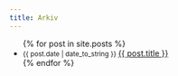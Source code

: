 ```yaml
---
title: Arkiv
---
```


<ul class="posts">
  {% for post in site.posts %}
  <li>
    <small class="datetime muted" data-time="{{ post.date }}">{{ post.date | date_to_string }} </small>
    <a href="{{ post.url }}">{{ post.title }}</a>
  </li>
  {% endfor %}
</ul>
